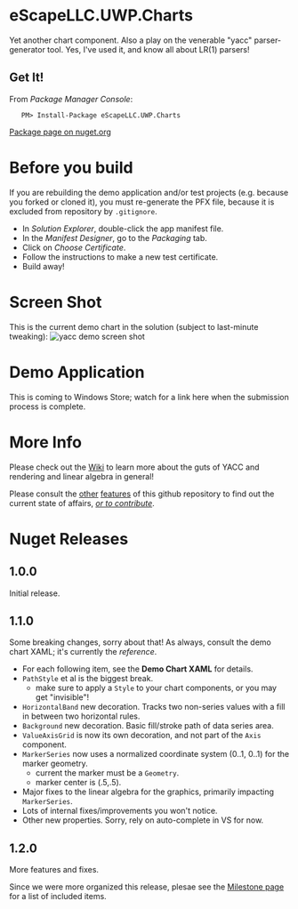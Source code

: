 # eScapeLLC.UWP.Charts
Yet another chart component.  Also a play on the venerable "yacc" parser-generator tool.  Yes, I've used it, and know all about LR(1) parsers!

## Get It!
From *Package Manager Console*:
```
   PM> Install-Package eScapeLLC.UWP.Charts
```
[Package page on nuget.org](https://www.nuget.org/packages/eScapeLLC.UWP.Charts/)

# Before you build
If you are rebuilding the demo application and/or test projects (e.g. because you forked or cloned it), you must re-generate the PFX file, because it is excluded from repository by `.gitignore`.

* In *Solution Explorer*, double-click the app manifest file.
* In the *Manifest Designer*, go to the *Packaging* tab.
* Click on *Choose Certificate*.
* Follow the instructions to make a new test certificate.
* Build away!

# Screen Shot
This is the current demo chart in the solution (subject to last-minute tweaking):
![yacc demo screen shot](http://escape-technology-llc.com/mobile/wp-content/gallery/main/yacc-chart-demo-8.png)

# Demo Application
This is coming to Windows Store; watch for a link here when the submission process is complete.

# More Info
Please check out the [Wiki](../../wiki) to learn more about the guts of YACC and rendering and linear algebra in general!

Please consult the [other](../../issues) [features](../../projects) of this github repository to find out the current state of affairs, [*or to contribute*](../../pulls).

# Nuget Releases
## 1.0.0
Initial release.

## 1.1.0
Some breaking changes, sorry about that!  As always, consult the demo chart XAML; it's currently the *reference*.

* For each following item, see the **Demo Chart XAML** for details.
* `PathStyle` et al is the biggest break.
   * make sure to apply a `Style` to your chart components, or you may get "invisible"!
* `HorizontalBand` new decoration.  Tracks two non-series values with a fill in between two horizontal rules.
* `Background` new decoration.  Basic fill/stroke path of data series area.
* `ValueAxisGrid` is now its own decoration, and not part of the `Axis` component.
* `MarkerSeries` now uses a normalized coordinate system (0..1, 0..1) for the marker geometry.
   * current the marker must be a `Geometry`.
   * marker center is (.5,.5).
* Major fixes to the linear algebra for the graphics, primarily impacting `MarkerSeries`.
* Lots of internal fixes/improvements you won't notice.
* Other new properties.  Sorry, rely on auto-complete in VS for now.

## 1.2.0
More features and fixes.

Since we were more organized this release, plesae see the [Milestone page](https://github.com/escape-llc/yet-another-chart-component/milestone/3?closed=1) for a list of included items.
